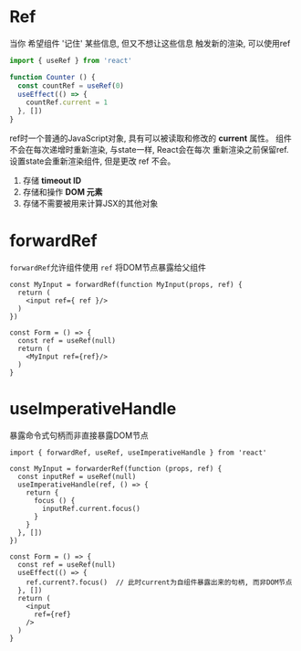 # Ref

  当你 希望组件 '记住' 某些信息, 但又不想让这些信息 触发新的渲染, 可以使用ref

```ts
import { useRef } from 'react'

function Counter () {
  const countRef = useRef(0)
  useEffect(() => {
    countRef.current = 1
  }, [])
}
```
  ref时一个普通的JavaScript对象, 具有可以被读取和修改的 **current** 属性。 组件不会在每次递增时重新渲染, 与state一样, React会在每次
  重新渲染之前保留ref. 设置state会重新渲染组件, 但是更改 ref 不会。

1. 存储 **timeout ID**
2. 存储和操作 **DOM 元素**
3. 存储不需要被用来计算JSX的其他对象

# forwardRef

  `forwardRef`允许组件使用 `ref` 将DOM节点暴露给父组件

```tsx
const MyInput = forwardRef(function MyInput(props, ref) {
  return (
    <input ref={ ref }/>
  )
})

const Form = () => {
  const ref = useRef(null)
  return (
    <MyInput ref={ref}/>
  )
}
```

# useImperativeHandle

  暴露命令式句柄而非直接暴露DOM节点
```tsx
import { forwardRef, useRef, useImperativeHandle } from 'react'

const MyInput = forwarderRef(function (props, ref) {
  const inputRef = useRef(null)
  useImperativeHandle(ref, () => {
    return {
      focus () {
        inputRef.current.focus()
      }
    }
  }, [])
})

const Form = () => {
  const ref = useRef(null)
  useEffect(() => {
    ref.current?.focus()  // 此时current为自组件暴露出来的句柄, 而非DOM节点
  }, [])
  return (
    <input
      ref={ref}
    />
  )
}
```